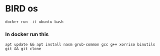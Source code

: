# BIRD os

```
docker run -it ubuntu bash
```
### In docker run this
```
apt update && apt install nasm grub-common gcc g++ xorriso binutils git && git clone 
